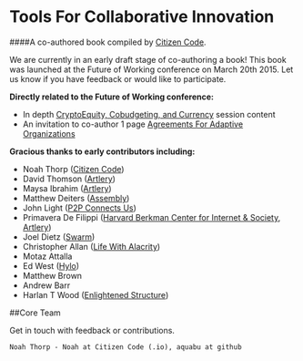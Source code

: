 # Tools For Collaborative Innovation
####A co-authored book compiled by [Citizen Code](http://citizencode.io).

We are currently in an early draft stage of co-authoring a book! This book was launched at the Future of Working conference on March 20th 2015. Let us know if you have feedback or would like to participate.

**Directly related to the Future of Working conference:**

* In depth [CryptoEquity, Cobudgeting, and Currency](cryptoequity-cobudgeting-currency.md) session content
* An invitation to co-author 1 page [Agreements For Adaptive Organizations](agreements_for_adaptive_organizations.md)


**Gracious thanks to early contributors including:**
    
* Noah Thorp ([Citizen Code](http://citizencode.io))
* David Thomson ([Artlery](http://artlery.com))
* Maysa Ibrahim ([Artlery](http://artlery.com)) 
* Matthew Deiters ([Assembly](http://assembly.com))
* John Light ([P2P Connects Us](http://p2pconnects.us))
* Primavera De Filippi ([Harvard Berkman Center for Internet & Society](http://cyber.law.harvard.edu), [Artlery](http://artlery.com))
* Joel Dietz ([Swarm](http://swarm.fund))
* Christopher Allan ([Life With Alacrity](http://www.lifewithalacrity.com))
* Motaz Attalla
* Ed West ([Hylo](http://Hylo.com))
* Matthew Brown
* Andrew Barr
* Harlan T Wood ([Enlightened Structure](http://EnlightenedStructure.net))


##Core Team

Get in touch with feedback or contributions.

    Noah Thorp - Noah at Citizen Code (.io), aquabu at github

